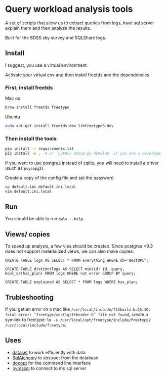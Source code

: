 # Query workload analysis tools

A set of scripts that allow us to extract queries from logs, have sql server explain them and then analyze the results.

Built for the SDSS sky survey and SQLShare logs.

## Install

I suggest, you use a virtual environment.

Activate your virtual env and then install freetds and the dependencies.

### First, install freetds

Mac os

```bash
brew install freetds freetype
```

Ubuntu

```bash
sudo apt-get install freetds-dev libfreetype6-dev
```

### Then install the tools

```bash
pip install -r requirements.txt
pip install -e .  # or `python setup.py develop` if you are a developer
```

If you want to use postgres instead of sqlite, you will need to install a driver (such as `psycopg2`).

Create a copy of the config file and set the password.

```bash
cp default.ini default.ini.local
vim default.ini.local
```

## Run

You should be able to run `qwla --help`.

## Views/ copies

To speed up analysis, a few vies should be created. Since postgres <9.3 does not support materialized views, we can also make copies.

```
CREATE TABLE logs AS SELECT * FROM everything WHERE db='BestDR5';

CREATE TABLE distinctlogs AS SELECT min(id) id, query, bool_or(has_plan) FROM logs WHERE not error GROUP BY query;

CREATE TABLE explained AS SELECT * FROM logs WHERE has_plan;
```


## Trubleshooting

If you get an error on a mac like `/usr/local/include/ft2build.h:56:10: fatal error: ‘freetype/config/ftheader.h’ file not found`, create a symlink to freetype: `ln -s /usr/local/opt/freetype/include/freetype2 /usr/local/include/freetype`.

## Uses

* [dataset](http://dataset.readthedocs.org/en/latest/) to work efficiently with data
* [SqlAlchemy](http://www.sqlalchemy.org/) to abstract from the database
* [docopt](http://docopt.org/) for the command line interface
* [pymssql](https://github.com/pymssql/pymssql) to connect to ms sql server

